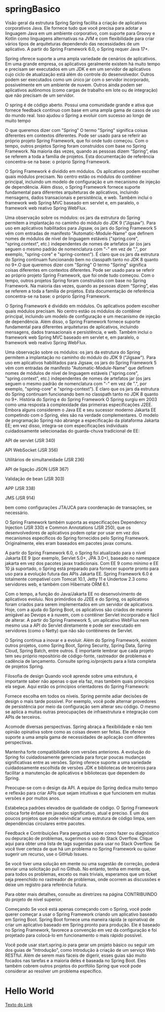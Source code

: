 # springBasico
Visão geral da estrutura Spring
Spring facilita a criação de aplicativos corporativos Java. Ele fornece tudo que você precisa para adotar a linguagem Java em um ambiente corporativo, com suporte para Groovy e Kotlin como linguagens alternativas na JVM e com flexibilidade para criar vários tipos de arquiteturas dependendo das necessidades de um aplicativo. A partir do Spring Framework 6.0, o Spring requer Java 17+.

Spring oferece suporte a uma ampla variedade de cenários de aplicativos. Em uma grande empresa, os aplicativos geralmente existem há muito tempo e precisam ser executados em um JDK e em um servidor de aplicativos cujo ciclo de atualização está além do controle do desenvolvedor. Outros podem ser executados como um único jar com o servidor incorporado, possivelmente em um ambiente de nuvem. Outros ainda podem ser aplicativos autônomos (como cargas de trabalho em lote ou de integração) que não precisam de um servidor.

O spring é de código aberto. Possui uma comunidade grande e ativa que fornece feedback contínuo com base em uma ampla gama de casos de uso do mundo real. Isso ajudou o Spring a evoluir com sucesso ao longo de muito tempo


O que queremos dizer com "Spring"
O termo "Spring" significa coisas diferentes em contextos diferentes. Pode ser usado para se referir ao próprio projeto Spring Framework, que foi onde tudo começou. Com o tempo, outros projetos Spring foram construídos com base no Spring Framework. Na maioria das vezes, quando as pessoas dizem “Spring”, elas se referem a toda a família de projetos. Esta documentação de referência concentra-se na base: o próprio Spring Framework.

O Spring Framework é dividido em módulos. Os aplicativos podem escolher quais módulos precisam. No centro estão os módulos do contêiner principal, incluindo um modelo de configuração e um mecanismo de injeção de dependência. Além disso, o Spring Framework fornece suporte fundamental para diferentes arquiteturas de aplicativos, incluindo mensagens, dados transacionais e persistência, e web. Também inclui o framework web Spring MVC baseado em servlet e, em paralelo, o framework web reativo Spring WebFlux.

Uma observação sobre os módulos: os jars da estrutura do Spring permitem a implantação no caminho do módulo do JDK 9 ("Jigsaw"). Para uso em aplicativos habilitados para Jigsaw, os jars do Spring Framework 5 vêm com entradas de manifesto "Automatic-Module-Name" que definem nomes de módulos de nível de linguagem estáveis ("spring.core", "spring.context", etc.) independentes de nomes de artefatos jar (os jars seguem o mesmo padrão de nomenclatura com "-" em vez de ".", por exemplo, "spring-core" e "spring-context"). É claro que os jars da estrutura do Spring continuam funcionando bem no classpath tanto no JDK 8 quanto no 9+.O que queremos dizer com "Spring"
O termo "Spring" significa coisas diferentes em contextos diferentes. Pode ser usado para se referir ao próprio projeto Spring Framework, que foi onde tudo começou. Com o tempo, outros projetos Spring foram construídos com base no Spring Framework. Na maioria das vezes, quando as pessoas dizem “Spring”, elas se referem a toda a família de projetos. Esta documentação de referência concentra-se na base: o próprio Spring Framework.

O Spring Framework é dividido em módulos. Os aplicativos podem escolher quais módulos precisam. No centro estão os módulos do contêiner principal, incluindo um modelo de configuração e um mecanismo de injeção de dependência. Além disso, o Spring Framework fornece suporte fundamental para diferentes arquiteturas de aplicativos, incluindo mensagens, dados transacionais e persistência, e web. Também inclui o framework web Spring MVC baseado em servlet e, em paralelo, o framework web reativo Spring WebFlux.

Uma observação sobre os módulos: os jars da estrutura do Spring permitem a implantação no caminho do módulo do JDK 9 ("Jigsaw"). Para uso em aplicativos habilitados para Jigsaw, os jars do Spring Framework 5 vêm com entradas de manifesto "Automatic-Module-Name" que definem nomes de módulos de nível de linguagem estáveis ("spring.core", "spring.context", etc.) independentes de nomes de artefatos jar (os jars seguem o mesmo padrão de nomenclatura com "-" em vez de ".", por exemplo, "spring-core" e "spring-context"). É claro que os jars da estrutura do Spring continuam funcionando bem no classpath tanto no JDK 8 quanto no 9+.
História do Spring e do Spring Framework
O Spring surgiu em 2003 como uma resposta à complexidade das primeiras especificações J2EE. Embora alguns considerem o Java EE e seu sucessor moderno Jakarta EE competindo com o Spring, eles são na verdade complementares. O modelo de programação Spring não abrange a especificação da plataforma Jakarta EE; em vez disso, integra-se com especificações individuais cuidadosamente selecionadas do guarda-chuva tradicional de EE:

API de servlet (JSR 340)

API WebSocket (JSR 356)

Utilitários de simultaneidade (JSR 236)

API de ligação JSON (JSR 367)

Validação de bean (JSR 303)

APP (JSR 338)

JMS (JSR 914)

bem como configurações JTA/JCA para coordenação de transações, se necessário.

O Spring Framework também suporta as especificações Dependency Injection (JSR 330) e Common Annotations (JSR 250), que os desenvolvedores de aplicativos podem optar por usar em vez dos mecanismos específicos do Spring fornecidos pelo Spring Framework. Originalmente, eles eram baseados em pacotes javax comuns.

A partir do Spring Framework 6.0, o Spring foi atualizado para o nível Jakarta EE 9 (por exemplo, Servlet 5.0+, JPA 3.0+), baseado no namespace jakarta em vez dos pacotes javax tradicionais. Com EE 9 como mínimo e EE 10 já suportado, o Spring está preparado para fornecer suporte pronto para uso para a evolução futura das APIs Jakarta EE. Spring Framework 6.0 é totalmente compatível com Tomcat 10.1, Jetty 11 e Undertow 2.3 como servidores web, e também com Hibernate ORM 6.1.

Com o tempo, a função do Java/Jakarta EE no desenvolvimento de aplicativos evoluiu. Nos primórdios do J2EE e do Spring, os aplicativos foram criados para serem implementados em um servidor de aplicativos. Hoje, com a ajuda do Spring Boot, os aplicativos são criados de maneira amigável ao Devops e à nuvem, com o contêiner Servlet incorporado e fácil de alterar. A partir do Spring Framework 5, um aplicativo WebFlux nem mesmo usa a API do Servlet diretamente e pode ser executado em servidores (como o Netty) que não são contêineres de Servlet.

O Spring continua a inovar e a evoluir. Além do Spring Framework, existem outros projetos, como Spring Boot, Spring Security, Spring Data, Spring Cloud, Spring Batch, entre outros. É importante lembrar que cada projeto tem seu próprio repositório de código-fonte, rastreador de problemas e cadência de lançamento. Consulte spring.io/projects para a lista completa de projetos Spring.

Filosofia de design
Quando você aprende sobre uma estrutura, é importante saber não apenas o que ela faz, mas também quais princípios ela segue. Aqui estão os princípios orientadores do Spring Framework:

Fornece escolha em todos os níveis. Spring permite adiar decisões de design o mais tarde possível. Por exemplo, você pode alternar provedores de persistência por meio da configuração sem alterar seu código. O mesmo se aplica a muitas outras preocupações de infraestrutura e integração com APIs de terceiros.

Acomode diversas perspectivas. Spring abraça a flexibilidade e não tem opinião opinativa sobre como as coisas devem ser feitas. Ele oferece suporte a uma ampla gama de necessidades de aplicação com diferentes perspectivas.

Mantenha forte compatibilidade com versões anteriores. A evolução do Spring foi cuidadosamente gerenciada para forçar poucas mudanças significativas entre as versões. Spring oferece suporte a uma variedade cuidadosamente escolhida de versões JDK e bibliotecas de terceiros para facilitar a manutenção de aplicativos e bibliotecas que dependem do Spring.

Preocupe-se com o design da API. A equipe do Spring dedica muito tempo e reflexão para criar APIs que sejam intuitivas e que funcionem em muitas versões e por muitos anos.

Estabeleça padrões elevados de qualidade de código. O Spring Framework coloca forte ênfase em javadoc significativo, atual e preciso. É um dos poucos projetos que pode reivindicar uma estrutura de código limpa, sem dependências circulares entre pacotes.

Feedback e Contribuições
Para perguntas sobre como fazer ou diagnóstico ou depuração de problemas, sugerimos o uso do Stack Overflow. Clique aqui para obter uma lista de tags sugeridas para usar no Stack Overflow. Se você tiver certeza de que há um problema no Spring Framework ou quiser sugerir um recurso, use o GitHub Issues.

Se você tiver uma solução em mente ou uma sugestão de correção, poderá enviar uma solicitação pull no Github. No entanto, tenha em mente que, para todos os problemas, exceto os mais triviais, esperamos que um ticket seja preenchido no rastreador de problemas, onde ocorrem as discussões e deixe um registro para referência futura.

Para obter mais detalhes, consulte as diretrizes na página CONTRIBUINDO do projeto de nível superior.

Começando
Se você está apenas começando com o Spring, você pode querer começar a usar o Spring Framework criando um aplicativo baseado em Spring Boot. Spring Boot fornece uma maneira rápida (e opinativa) de criar um aplicativo baseado em Spring pronto para produção. Ele é baseado no Spring Framework, favorece a convenção em vez da configuração e foi projetado para colocá-lo em funcionamento o mais rápido possível.

Você pode usar start.spring.io para gerar um projeto básico ou seguir um dos guias de "Introdução", como Introdução à criação de um serviço Web RESTful. Além de serem mais fáceis de digerir, esses guias são muito focados nas tarefas e a maioria deles é baseada no Spring Boot. Eles também cobrem outros projetos do portfólio Spring que você pode considerar ao resolver um problema específico.
# Hello World
[Texto do Link](README.md)

